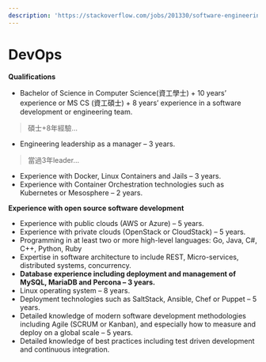 ```yaml
---
description: 'https://stackoverflow.com/jobs/201330/software-engineering-manager-suse'
---
```


# DevOps



**Qualifications**

* Bachelor of Science in Computer Science\(資工學士\) + 10 years’ experience or MS CS \(資工碩士\) + 8 years’ experience in a software development or engineering team.

> 碩士+8年經驗...

* Engineering leadership as a manager – 3 years.

> 當過3年leader...

* Experience with Docker, Linux Containers and Jails – 3 years.
* Experience with Container Orchestration technologies such as Kubernetes or Mesosphere – 2 years.

**Experience with open source software development**

* Experience with public clouds \(AWS or Azure\) – 5 years.
* Experience with private clouds \(OpenStack or CloudStack\) – 5 years.
* Programming in at least two or more high-level languages: Go, Java, C\#, C++, Python, Ruby
* Expertise in software architecture to include REST, Micro-services, distributed systems, concurrency.
* **Database experience including deployment and management of MySQL, MariaDB and Percona – 3 years.**
* Linux operating system – 8 years.
* Deployment technologies such as SaltStack, Ansible, Chef or Puppet – 5 years.
* Detailed knowledge of modern software development methodologies including Agile \(SCRUM or Kanban\), and especially how to measure and deploy on a global scale – 5 years.
* Detailed knowledge of best practices including test driven development and continuous integration.




